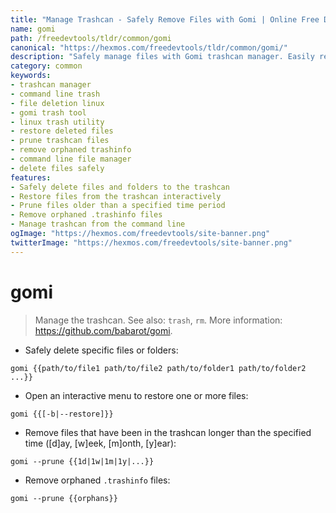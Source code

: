 ```yaml
---
title: "Manage Trashcan - Safely Remove Files with Gomi | Online Free DevTools by Hexmos"
name: gomi
path: /freedevtools/tldr/common/gomi
canonical: "https://hexmos.com/freedevtools/tldr/common/gomi/"
description: "Safely manage files with Gomi trashcan manager. Easily remove files and folders, restore deleted items, and prune old trash. Free online tool, no registration required."
category: common
keywords:
- trashcan manager
- command line trash
- file deletion linux
- gomi trash tool
- linux trash utility
- restore deleted files
- prune trashcan files
- remove orphaned trashinfo
- command line file manager
- delete files safely
features:
- Safely delete files and folders to the trashcan
- Restore files from the trashcan interactively
- Prune files older than a specified time period
- Remove orphaned .trashinfo files
- Manage trashcan from the command line
ogImage: "https://hexmos.com/freedevtools/site-banner.png"
twitterImage: "https://hexmos.com/freedevtools/site-banner.png"
---
```


# gomi

> Manage the trashcan.
> See also: `trash`, `rm`.
> More information: <https://github.com/babarot/gomi>.

- Safely delete specific files or folders:

`gomi {{path/to/file1 path/to/file2 path/to/folder1 path/to/folder2 ...}}`

- Open an interactive menu to restore one or more files:

`gomi {{[-b|--restore]}}`

- Remove files that have been in the trashcan longer than the specified time ([d]ay, [w]eek, [m]onth, [y]ear):

`gomi --prune {{1d|1w|1m|1y|...}}`

- Remove orphaned `.trashinfo` files:

`gomi --prune {{orphans}}`
